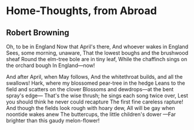 # Home-Thoughts, from Abroad
## Robert Browning
Oh, to be in England
Now that April's there,
And whoever wakes in England
Sees, some morning, unaware,
That the lowest boughs and the brushwood sheaf
Round the elm-tree bole are in tiny leaf,
While the chaffinch sings on the orchard bough
In England—now!

And after April, when May follows,
And the whitethroat builds, and all the swallows!
Hark, where my blossomed pear-tree in the hedge
Leans to the field and scatters on the clover
Blossoms and dewdrops—at the bent spray's edge—
That's the wise thrush; he sings each song twice over,
Lest you should think he never could recapture
The first fine careless rapture!
And though the fields look rough with hoary dew,
All will be gay when noontide wakes anew
The buttercups, the little children's dower
—Far brighter than this gaudy melon-flower!